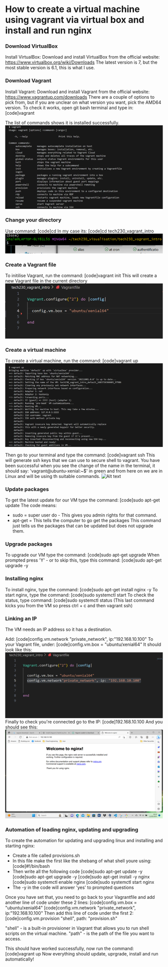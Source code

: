 # How to create a virtual machine using vagrant via virtual box and install and run nginx

### Download VirtualBox

Install VirtualBox: Download and install VirtualBox from the official website: https://www.virtualbox.org/wiki/Downloads 
The latest version is 7, but the most stable version is 6.1, this is what I use.

### Download Vagrant

Install Vagrant: Download and install Vagrant from the official website: https://www.vagrantup.com/downloads
There are a couple of options to pick from, but if you are unclear on what version you want, pick the AMD64 version. 
To check it works, open git bash terminal and type in:
[code]vagrant

The list of commands shows it is installed successfully.
![Alt text](vagrantcommand.png)

### Change your directory

Use command:
[code]cd<directory name>
In my case its:
[code]cd tech230_vagrant_intro
![Alt text](2023-05-11%20(3).png)
### Create a Vagrant file

To initilise Vagrant, run the command:
[code]vagrant init
This will create a new Vagrant file in the current directory
![Alt text](Vagrantfile.png)

### Create a virtual machine

To create a virtual machine, run the command:
[code]vagrant up
![Alt text](vagrantup.png)

Then go to your terminal and type the command:
[code]vagrant ssh
This will generate ssh keys that we can use to secure shell to vagrant.
You have been successful when you see the change of the name in the terminal, it should say:
'vagrant@ubuntu-xenial:~$' in green and from here on we are in Linux and will be using th suitable commands.
![Alt text](vagrantssh.jpeg)

### Update packages

To get the latest update for our VM type the command:
[code]sudo apt-get update
The code means:
- sudo = super user do - This gives you admin rights for that command.
- apt-get = This tells the computer to go get the packages
This command just tells us the packages that can be updated but does not upgrade them.

### Upgrade packages

To upgrade our VM type the command:
[code]sudo apt-get upgrade
When prompted press 'Y' - or to skip this, type this command:
[code]sudo apt-get upgrade -y


### Installing nginx

To install nginx, type the command:
[code]sudo apt-get install nginx -y
To start nginx, type the command:
[code]sudo systemctl start
To check the status, type command:
[code]sudo systemctl status
(This last command kicks you from the VM so press ctrl + c and then vagrant ssh)

### Linking an IP

The VM needs an IP address so it has a destination.

Add:
[code]config.vm.network "private_network", ip:"192.168.10.100"
To your Vagrant file, under:
[code]config.vm.box = "ubuntu/xenial64"
It should look like this:
![Alt text](vagrant%20ip.png)
Finally to check you're connected go to the IP:
[code]192.168.10.100
And you should see this:
![Alt text](2023-05-11%20(2).png)

### Automation of loading nginx, updating and upgrading

To create the automation for updating and upgrading linux and installing and starting nginx:
- Create a file called provisions.sh
- In this file make the first like the shebang of what shell youre using:
[code]#!/bin/bash
- Then write all the following code
[code]sudo apt-get update -y
[code]sudo apt-get upgrade -y
[code]sudo apt-get install -y nginx
[code]sudo systemctl enable nginx
[code]sudo systemctl start nginx
- The -y in the code will answer 'yes' to prompted questions

Once you have set that, you need to go back to your Vagrantfile and add another line of code under these 2 lines:
[code]config.vm.box = "ubuntu/xenial64"
[code]config.vm.network "private_network", ip:"192.168.10.100"
Then add this line of code under the first 2:
[code]config.vm.provision "shell", path: "provision.sh"

"shell" - is a built-in provisioner in Vagrant that allows you to run shell scripts on the virtual machine.
"path"<filename> - is the path of the file you want to access.

This should have worked successfully, now run the command:
[code]vagrant up
Now everything should update, uprgrade, install and run automatically! 